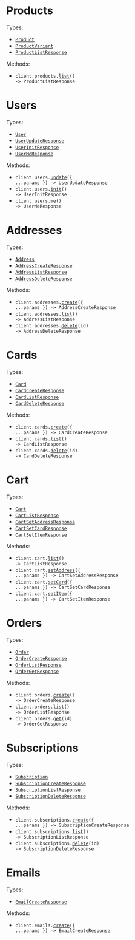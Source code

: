 # Products

Types:

- <code><a href="./src/resources/products.ts">Product</a></code>
- <code><a href="./src/resources/products.ts">ProductVariant</a></code>
- <code><a href="./src/resources/products.ts">ProductListResponse</a></code>

Methods:

- <code title="get /products">client.products.<a href="./src/resources/products.ts">list</a>() -> ProductListResponse</code>

# Users

Types:

- <code><a href="./src/resources/users.ts">User</a></code>
- <code><a href="./src/resources/users.ts">UserUpdateResponse</a></code>
- <code><a href="./src/resources/users.ts">UserInitResponse</a></code>
- <code><a href="./src/resources/users.ts">UserMeResponse</a></code>

Methods:

- <code title="put /users/me">client.users.<a href="./src/resources/users.ts">update</a>({ ...params }) -> UserUpdateResponse</code>
- <code title="get /users/init">client.users.<a href="./src/resources/users.ts">init</a>() -> UserInitResponse</code>
- <code title="get /users/me">client.users.<a href="./src/resources/users.ts">me</a>() -> UserMeResponse</code>

# Addresses

Types:

- <code><a href="./src/resources/addresses.ts">Address</a></code>
- <code><a href="./src/resources/addresses.ts">AddressCreateResponse</a></code>
- <code><a href="./src/resources/addresses.ts">AddressListResponse</a></code>
- <code><a href="./src/resources/addresses.ts">AddressDeleteResponse</a></code>

Methods:

- <code title="post /addresses">client.addresses.<a href="./src/resources/addresses.ts">create</a>({ ...params }) -> AddressCreateResponse</code>
- <code title="get /addresses">client.addresses.<a href="./src/resources/addresses.ts">list</a>() -> AddressListResponse</code>
- <code title="delete /addresses/{id}">client.addresses.<a href="./src/resources/addresses.ts">delete</a>(id) -> AddressDeleteResponse</code>

# Cards

Types:

- <code><a href="./src/resources/cards.ts">Card</a></code>
- <code><a href="./src/resources/cards.ts">CardCreateResponse</a></code>
- <code><a href="./src/resources/cards.ts">CardListResponse</a></code>
- <code><a href="./src/resources/cards.ts">CardDeleteResponse</a></code>

Methods:

- <code title="post /cards">client.cards.<a href="./src/resources/cards.ts">create</a>({ ...params }) -> CardCreateResponse</code>
- <code title="get /cards">client.cards.<a href="./src/resources/cards.ts">list</a>() -> CardListResponse</code>
- <code title="delete /cards/{id}">client.cards.<a href="./src/resources/cards.ts">delete</a>(id) -> CardDeleteResponse</code>

# Cart

Types:

- <code><a href="./src/resources/cart.ts">Cart</a></code>
- <code><a href="./src/resources/cart.ts">CartListResponse</a></code>
- <code><a href="./src/resources/cart.ts">CartSetAddressResponse</a></code>
- <code><a href="./src/resources/cart.ts">CartSetCardResponse</a></code>
- <code><a href="./src/resources/cart.ts">CartSetItemResponse</a></code>

Methods:

- <code title="get /cart">client.cart.<a href="./src/resources/cart.ts">list</a>() -> CartListResponse</code>
- <code title="put /cart/address">client.cart.<a href="./src/resources/cart.ts">setAddress</a>({ ...params }) -> CartSetAddressResponse</code>
- <code title="put /cart/card">client.cart.<a href="./src/resources/cart.ts">setCard</a>({ ...params }) -> CartSetCardResponse</code>
- <code title="put /cart/item">client.cart.<a href="./src/resources/cart.ts">setItem</a>({ ...params }) -> CartSetItemResponse</code>

# Orders

Types:

- <code><a href="./src/resources/orders.ts">Order</a></code>
- <code><a href="./src/resources/orders.ts">OrderCreateResponse</a></code>
- <code><a href="./src/resources/orders.ts">OrderListResponse</a></code>
- <code><a href="./src/resources/orders.ts">OrderGetResponse</a></code>

Methods:

- <code title="post /orders">client.orders.<a href="./src/resources/orders.ts">create</a>() -> OrderCreateResponse</code>
- <code title="get /orders">client.orders.<a href="./src/resources/orders.ts">list</a>() -> OrderListResponse</code>
- <code title="get /orders/{id}">client.orders.<a href="./src/resources/orders.ts">get</a>(id) -> OrderGetResponse</code>

# Subscriptions

Types:

- <code><a href="./src/resources/subscriptions.ts">Subscription</a></code>
- <code><a href="./src/resources/subscriptions.ts">SubscriptionCreateResponse</a></code>
- <code><a href="./src/resources/subscriptions.ts">SubscriptionListResponse</a></code>
- <code><a href="./src/resources/subscriptions.ts">SubscriptionDeleteResponse</a></code>

Methods:

- <code title="put /subscriptions">client.subscriptions.<a href="./src/resources/subscriptions.ts">create</a>({ ...params }) -> SubscriptionCreateResponse</code>
- <code title="get /subscriptions">client.subscriptions.<a href="./src/resources/subscriptions.ts">list</a>() -> SubscriptionListResponse</code>
- <code title="delete /subscriptions/{id}">client.subscriptions.<a href="./src/resources/subscriptions.ts">delete</a>(id) -> SubscriptionDeleteResponse</code>

# Emails

Types:

- <code><a href="./src/resources/emails.ts">EmailCreateResponse</a></code>

Methods:

- <code title="post /emails">client.emails.<a href="./src/resources/emails.ts">create</a>({ ...params }) -> EmailCreateResponse</code>
